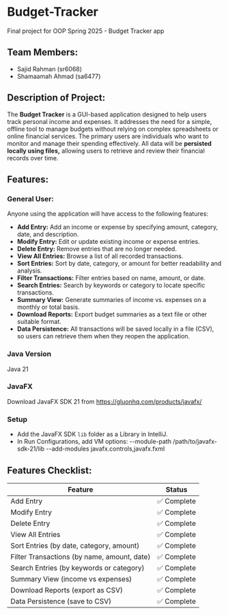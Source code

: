 # Budget-Tracker
Final project for OOP Spring 2025 - Budget Tracker app

## Team Members:
- Sajid Rahman (sr6068)
- Shamaamah Ahmad (sa6477)

## Description of Project:
The **Budget Tracker** is a GUI-based application designed to help users track personal income and expenses.
It addresses the need for a simple, offline tool to manage budgets without relying on complex spreadsheets or 
online financial services. The primary users are individuals who want to monitor and manage their spending effectively. 
All data will be **persisted locally using files,** allowing users to retrieve and review their financial records over
time.

## Features:
### General User:
Anyone using the application will have access to the following features:
- **Add Entry:** Add an income or expense by specifying amount, category, date, and description.
- **Modify Entry:** Edit or update existing income or expense entries.
- **Delete Entry:** Remove entries that are no longer needed.
- **View All Entries:** Browse a list of all recorded transactions.
- **Sort Entries:** Sort by date, category, or amount for better readability and analysis.
- **Filter Transactions:** Filter entries based on name, amount, or date.
- **Search Entries:** Search by keywords or category to locate specific transactions.
- **Summary View:** Generate summaries of income vs. expenses on a monthly or total basis.
- **Download Reports:** Export budget summaries as a text file or other suitable format.
- **Data Persistence:** All transactions will be saved locally in a file (CSV), so users can retrieve them when they 
reopen the application. 

### Java Version
Java 21

### JavaFX
Download JavaFX SDK 21 from https://gluonhq.com/products/javafx/

### Setup
- Add the JavaFX SDK `lib` folder as a Library in IntelliJ.
- In Run Configurations, add VM options:
  --module-path /path/to/javafx-sdk-21/lib --add-modules javafx.controls,javafx.fxml

## Features Checklist:
| Feature | Status     |
|---------|------------|
| Add Entry | ✅ Complete |
| Modify Entry | ✅ Complete |
| Delete Entry | ✅ Complete |
| View All Entries | ✅ Complete |
| Sort Entries (by date, category, amount) | ✅ Complete |
| Filter Transactions (by name, amount, date) | ✅ Complete  |
| Search Entries (by keywords or category) | ✅ Complete |
| Summary View (income vs expenses) | ✅ Complete |
| Download Reports (export as CSV) | ✅ Complete  |
| Data Persistence (save to CSV) | ✅ Complete |